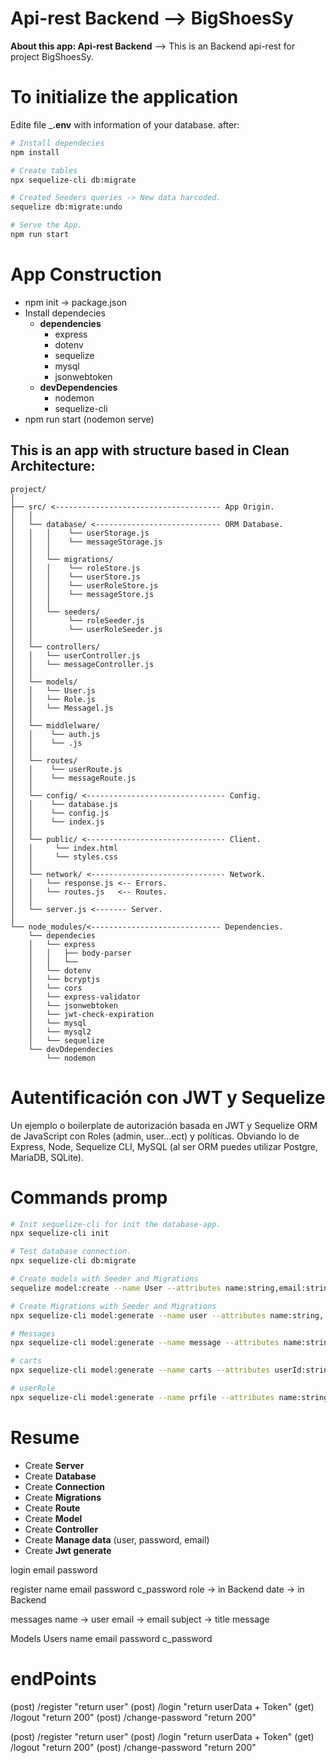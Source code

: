 # Api-rest Backend --> BigShoesSy

**About this app: Api-rest Backend** --> This is an Backend api-rest for project BigShoesSy.

# To initialize the application
Edite file ___.env__ with information of your database. after:
```bash
# Install dependecies
npm install

# Create tables
npx sequelize-cli db:migrate

# Created Seeders queries -> New data harcoded.
sequelize db:migrate:undo

# Serve the App.
npm run start

```

# App Construction
- npm init  -> package.json
- Install dependecies
  - **dependencies**
    - express
    - dotenv
    - sequelize
    - mysql
    - jsonwebtoken
  - **devDependencies**
    - nodemon
    - sequelize-cli
- npm run start (nodemon serve)

## This is an app with structure based in Clean Architecture:
    project/
    │
    ├── src/ <------------------------------------- App Origin.
    │   │
    │   └── database/ <---------------------------- ORM Database.
    │   │   │    └── userStorage.js
    │   │   │    └── messageStorage.js
    │   │   │
    │   │   └── migrations/
    │   │   │    └── roleStore.js
    │   │   │    └── userStore.js
    │   │   │    └── userRoleStore.js
    │   │   │    └── messageStore.js
    │   │   │
    │   │   └── seeders/
    │   │        └── roleSeeder.js
    │   │        └── userRoleSeeder.js
    │   │
    │   └── controllers/
    │   │   └── userController.js
    │   │   └── messageController.js
    │   │
    │   └── models/
    │   │   └── User.js
    │   │   └── Role.js
    │   │   └── Messagel.js
    │   │
    │   └── middlelware/
    │   │    └── auth.js
    │   │    └── .js
    │   │
    │   └── routes/
    │   │    └── userRoute.js
    │   │    └── messageRoute.js
    │   │
    │   └── config/ <------------------------------- Config.
    │   │    └── database.js
    │   │    └── config.js
    │   │    └── index.js
    │   │
    │   └── public/ <------------------------------- Client.
    │   │     └── index.html
    │   │     └── styles.css
    │   │
    │   └── network/ <------------------------------ Network.
    │   │   └── response.js <-- Errors.
    │   │   └── routes.js   <-- Routes.
    │   │
    │   └── server.js <------- Server.
    │
    └── node_modules/<----------------------------- Dependencies.
        └── dependecies
        │   └── express
        │   │   ├── body-parser
        │   │   └──
        │   └── dotenv
        │   └── bcryptjs
        │   └── cors
        │   └── express-validator
        │   └── jsonwebtoken
        │   └── jwt-check-expiration
        │   └── mysql
        │   └── mysql2
        │   └── sequelize
        └── devDdependecies
            └── nodemon

# Autentificación con JWT y Sequelize
Un ejemplo o boilerplate de autorización basada en JWT y Sequelize ORM de JavaScript con Roles (admin, user...ect) y políticas. Obviando lo de Express, Node, Sequelize CLI, MySQL (al ser ORM puedes utilizar Postgre, MariaDB, SQLite).

# Commands promp
```bash
# Init sequelize-cli for init the database-app.
npx sequelize-cli init

# Test database connection.
npx sequelize-cli db:migrate

# Create models with Seeder and Migrations
sequelize model:create --name User --attributes name:string,email:string

# Create Migrations with Seeder and Migrations
npx sequelize-cli model:generate --name user --attributes name:string, password:string, email:string

# Messages
npx sequelize-cli model:generate --name message --attributes name:string,email:string,subject:string,message:string

# carts
npx sequelize-cli model:generate --name carts --attributes userId:string,email:string,detailCartId:string,status:string

# userRole
npx sequelize-cli model:generate --name prfile --attributes name:string,email:string,subject:string,message:string


```

# Resume
- Create **Server**
- Create **Database**
- Create **Connection**
- Create **Migrations**
- Create **Route**
- Create **Model**
- Create **Controller**
- Create **Manage data** (user, password, email)
- Create  **Jwt generate**


login
	email
	password

register
	name
	email
	password
	c_password
	role -> in Backend
	date -> in Backend

messages
	name -> user
	email -> email
	subject -> title
	message

Models
	Users
		name
		email
		password
		c_password

# endPoints
(post) /register               "return user"
(post) /login                  "return userData + Token"
(get) /logout                  "return 200"
(post) /change-password        "return 200"


(post) /register               "return user"
(post) /login                  "return userData + Token"
(get) /logout                  "return 200"
(post) /change-password        "return 200"
